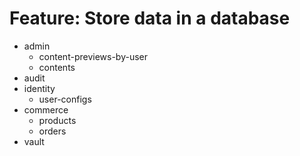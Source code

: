 # Feature: Store data in a database

- admin
  - content-previews-by-user
  - contents
- audit
- identity
  - user-configs
- commerce
  - products
  - orders
- vault
